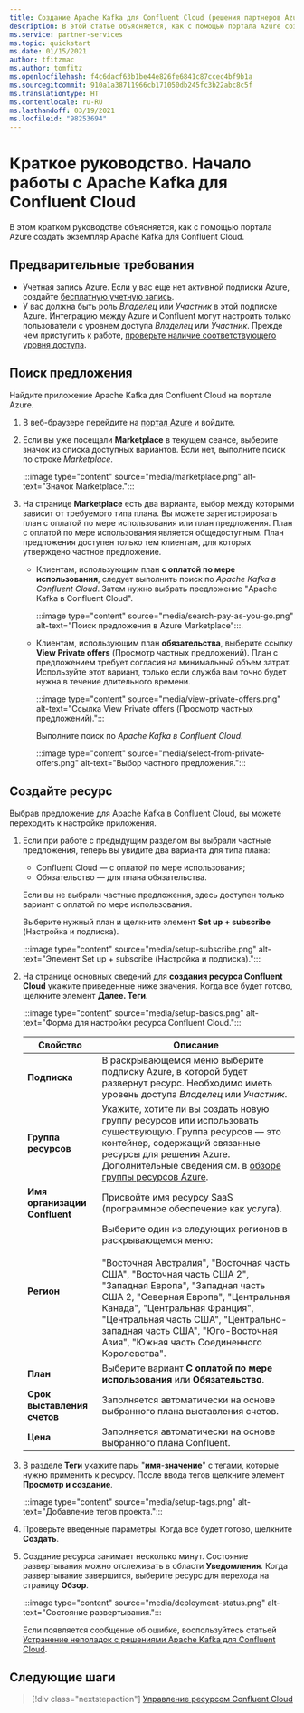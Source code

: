 ```yaml
---
title: Создание Apache Kafka для Confluent Cloud (решения партнеров Azure)
description: В этой статье объясняется, как с помощью портала Azure создать экземпляр Apache Kafka для Confluent Cloud.
ms.service: partner-services
ms.topic: quickstart
ms.date: 01/15/2021
author: tfitzmac
ms.author: tomfitz
ms.openlocfilehash: f4c6dacf63b1be44e826fe6841c87ccec4bf9b1a
ms.sourcegitcommit: 910a1a38711966cb171050db245fc3b22abc8c5f
ms.translationtype: HT
ms.contentlocale: ru-RU
ms.lasthandoff: 03/19/2021
ms.locfileid: "98253694"
---
```

# <a name="quickstart-get-started-with-apache-kafka-for-confluent-cloud"></a>Краткое руководство. Начало работы с Apache Kafka для Confluent Cloud

В этом кратком руководстве объясняется, как с помощью портала Azure создать экземпляр Apache Kafka для Confluent Cloud.

## <a name="prerequisites"></a>Предварительные требования

- Учетная запись Azure. Если у вас еще нет активной подписки Azure, создайте [бесплатную учетную запись](https://azure.microsoft.com/free/).
- У вас должна быть роль _Владелец_ или _Участник_ в этой подписке Azure. Интеграцию между Azure и Confluent могут настроить только пользователи с уровнем доступа _Владелец_ или _Участник_. Прежде чем приступить к работе, [проверьте наличие соответствующего уровня доступа](../../role-based-access-control/check-access.md).

## <a name="find-offer"></a>Поиск предложения

Найдите приложение Apache Kafka для Confluent Cloud на портале Azure.

1. В веб-браузере перейдите на [портал Azure](https://portal.azure.com/) и войдите.

1. Если вы уже посещали **Marketplace** в текущем сеансе, выберите значок из списка доступных вариантов. Если нет, выполните поиск по строке _Marketplace_.

    :::image type="content" source="media/marketplace.png" alt-text="Значок Marketplace.":::

1. На странице **Marketplace** есть два варианта, выбор между которыми зависит от требуемого типа плана. Вы можете зарегистрировать план с оплатой по мере использования или план предложения. План с оплатой по мере использования является общедоступным. План предложения доступен только тем клиентам, для которых утверждено частное предложение.

   - Клиентам, использующим план **с оплатой по мере использования**, следует выполнить поиск по _Apache Kafka в Confluent Cloud_. Затем нужно выбрать предложение "Apache Kafka в Confluent Cloud".

     :::image type="content" source="media/search-pay-as-you-go.png" alt-text="Поиск предложения в Azure Marketplace":::.

   - Клиентам, использующим план **обязательства**, выберите ссылку **View Private offers** (Просмотр частных предложений). План с предложением требует согласия на минимальный объем затрат. Используйте этот вариант, только если служба вам точно будет нужна в течение длительного времени.

     :::image type="content" source="media/view-private-offers.png" alt-text="Ссылка View Private offers (Просмотр частных предложений).":::

     Выполните поиск по _Apache Kafka в Confluent Cloud_.

     :::image type="content" source="media/select-from-private-offers.png" alt-text="Выбор частного предложения.":::

## <a name="create-resource"></a>Создайте ресурс

Выбрав предложение для Apache Kafka в Confluent Cloud, вы можете переходить к настройке приложения.

1. Если при работе с предыдущим разделом вы выбрали частные предложения, теперь вы увидите два варианта для типа плана:

    - Confluent Cloud — с оплатой по мере использования;
    - Обязательство — для плана обязательства.

   Если вы не выбрали частные предложения, здесь доступен только вариант с оплатой по мере использования.

   Выберите нужный план и щелкните элемент **Set up + subscribe** (Настройка и подписка).

    :::image type="content" source="media/setup-subscribe.png" alt-text="Элемент Set up + subscribe (Настройка и подписка).":::

1. На странице основных сведений для **создания ресурса Confluent Cloud** укажите приведенные ниже значения. Когда все будет готово, щелкните элемент **Далее. Теги**.

    :::image type="content" source="media/setup-basics.png" alt-text="Форма для настройки ресурса Confluent Cloud.":::

    | Свойство | Описание |
    | ---- | ---- |
    | **Подписка** | В раскрывающемся меню выберите подписку Azure, в которой будет развернут ресурс. Необходимо иметь уровень доступа _Владелец_ или _Участник_. |
    | **Группа ресурсов** | Укажите, хотите ли вы создать новую группу ресурсов или использовать существующую. Группа ресурсов — это контейнер, содержащий связанные ресурсы для решения Azure. Дополнительные сведения см. в [обзоре группы ресурсов Azure](../../azure-resource-manager/management/overview.md). |
    | **Имя организации Confluent** | Присвойте имя ресурсу SaaS (программное обеспечение как услуга). |
    | **Регион** | Выберите один из следующих регионов в раскрывающемся меню: <br/><br/> "Восточная Австралия", "Восточная часть США", "Восточная часть США 2", "Западная Европа", "Западная часть США 2, "Северная Европа", "Центральная Канада", "Центральная Франция", "Центральная часть США", "Центрально-западная часть США", "Юго-Восточная Азия", "Южная часть Соединенного Королевства". |
    | **План** | Выберите вариант **С оплатой по мере использования** или **Обязательство**. |
    | **Срок выставления счетов** | Заполняется автоматически на основе выбранного плана выставления счетов. |
    | **Цена** | Заполняется автоматически на основе выбранного плана Confluent. |

1. В разделе **Теги** укажите пары "**имя**-**значение**" с тегами, которые нужно применить к ресурсу. После ввода тегов щелкните элемент **Просмотр и создание**.

    :::image type="content" source="media/setup-tags.png" alt-text="Добавление тегов проекта.":::

1. Проверьте введенные параметры. Когда все будет готово, щелкните **Создать**.

1. Создание ресурса занимает несколько минут. Состояние развертывания можно отслеживать в области **Уведомления**. Когда развертывание завершится, выберите ресурс для перехода на страницу **Обзор**.

    :::image type="content" source="media/deployment-status.png" alt-text="Состояние развертывания.":::

   Если появляется сообщение об ошибке, воспользуйтесь статьей [Устранение неполадок с решениями Apache Kafka для Confluent Cloud](troubleshoot.md).

## <a name="next-steps"></a>Следующие шаги

> [!div class="nextstepaction"]
> [Управление ресурсом Confluent Cloud](manage.md)

